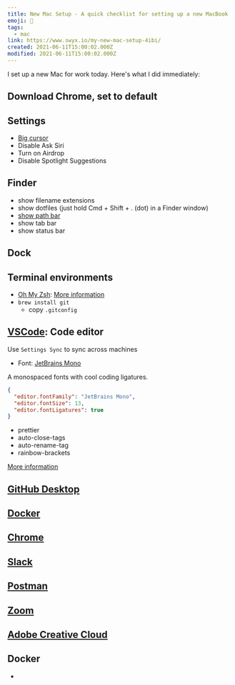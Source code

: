 ```yaml
---
title: New Mac Setup - A quick checklist for setting up a new MacBook
emoji: 📝
tags:
  - mac
link: https://www.swyx.io/my-new-mac-setup-4ibi/
created: 2021-06-11T15:00:02.000Z
modified: 2021-06-11T15:00:02.000Z
---
```


I set up a new Mac for work today. Here's what I did immediately:

## Download Chrome, set to default

## Settings

- [Big cursor](https://www.lifewire.com/make-mac-mouse-pointer-bigger-2260808)
- Disable Ask Siri
- Turn on Airdrop
- Disable Spotlight Suggestions

## Finder

- show filename extensions
- show dotfiles (just hold Cmd + Shift + . (dot) in a Finder window)
- [show path bar](https://www.alphr.com/show-path-finder-title-bar/)
- show tab bar
- show status bar

## Dock

## Terminal environments

- [Oh My Zsh](https://github.com/ohmyzsh/ohmyzsh): [More information](https://lkcozy.github.io/code-notes/tools/zsh)
- `brew install git`
  - copy `.gitconfig`

## [VSCode](https://code.visualstudio.com/): Code editor

Use `Settings Sync` to sync across machines

- Font: [JetBrains Mono](https://www.jetbrains.com/lp/mono/)

A monospaced fonts with cool coding ligatures.

```json
{
  "editor.fontFamily": "JetBrains Mono",
  "editor.fontSize": 13,
  "editor.fontLigatures": true
}
```

- prettier
- auto-close-tags
- auto-rename-tag
- rainbow-brackets

[More information](https://lkcozy.github.io/code-notes/tools/vscode)

## [GitHub Desktop](https://desktop.github.com/)

## [Docker](https://docs.docker.com/desktop/mac/install/)

## [Chrome](https://www.google.com/chrome/index.html)

## [Slack](https://slack.com/downloads/mac)

## [Postman](https://app.getpostman.com/app/download/osx64)

## [Zoom](https://zoom.us/support/download?os=mac)

## [Adobe Creative Cloud](https://www.adobe.com/ca/creativecloud.html)

## Docker

-
